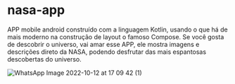 # nasa-app

APP mobile android construído com a linguagem Kotlin, usando o que há de mais moderno na construção 
de layout o famoso Compose. Se você gosta de descobrir o universo, vai amar esse APP, ele mostra 
imagens e descrições direto da NASA, podendo desfrutar das mais espantosas descobertas do universo.



![WhatsApp Image 2022-10-12 at 17 09 42 (1)](https://user-images.githubusercontent.com/60984009/195438984-c71a7397-9c3d-41bb-acc4-e0d672cd5f94.jpeg)

